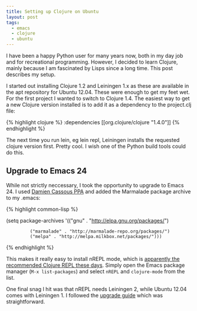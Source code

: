 ```yaml
---
title: Setting up Clojure on Ubuntu
layout: post
tags:
  - emacs
  - clojure
  - ubuntu
---
```


I have been a happy Python user for many years now, both in my day job
and for recreational programming.  However, I decided to learn
Clojure, mainly because I am fascinated by Lisps since a long time.
This post describes my setup.

I started out installing Clojure 1.2 and Leiningen 1.x as these are
available in the apt repository for Ubuntu 12.04.  These were enough
to get my feet wet.  For the first project I wanted to switch
to Clojure 1.4.  The easiest way to get a new Clojure version
installed is to add it as a dependency to the project.clj file:

{% highlight clojure %}
  :dependencies [[org.clojure/clojure "1.4.0"]]
{% endhighlight %}

The next time you run lein, eg lein repl, Leiningen installs the
requested clojure version first.  Pretty cool. I wish one of the
Python build tools could do this.

## Upgrade to Emacs 24

While not strictly neccessary, I took the opportunity to upgrade to
Emacs 24.  I used [Damien Cassous
PPA](https://launchpad.net/~cassou/+archive/emacs) and added the
Marmalade package archive to my .emacs:

{% highlight common-lisp %}

(setq package-archives '(("gnu" . "http://elpa.gnu.org/packages/")

			 ("marmalade" . "http://marmalade-repo.org/packages/")
			 ("melpa" . "http://melpa.milkbox.net/packages/")))

{% endhighlight %}

This makes it really easy to install nREPL mode, which is [apparently
the recommended Clojure REPL these days](http://technomancy.us/163).
Simply open the Emacs package manager (`M-x list-packages`) and select
`nREPL` and `clojure-mode` from the list.

One final snag I hit was that nREPL needs Leiningen 2, while Ubuntu
12.04 comes with Leiningen 1.  I followed the [upgrade
guide](https://github.com/technomancy/leiningen/wiki/Upgrading) which
was straightforward.

